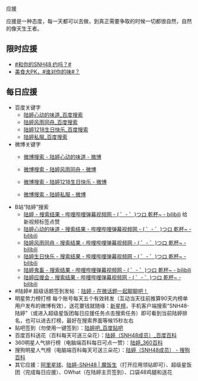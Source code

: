 应援

应援是一种态度，每一天都可以去做，到真正需要争取的时候一切都很自然，自然的像天生王者。

## 限时应援

- [#和你的SNH48,约吗？#](http://vote.weibo.com/poll/137574722)
- [美食大PK，#谁对你的味#？](http://vote.weibo.com/poll/137575272)

## 每日应援

- 百度关键字
  - [陆婷心动的味道_百度搜索](https://www.baidu.com/s?wd=%E9%99%86%E5%A9%B7%E5%BF%83%E5%8A%A8%E7%9A%84%E5%91%B3%E9%81%93)
  - [陆婷风雨同舟_百度搜索](https://www.baidu.com/s?wd=%E9%99%86%E5%A9%B7%E9%A3%8E%E9%9B%A8%E5%90%8C%E8%88%9F)
  - [陆婷1218生日快乐_百度搜索](https://www.baidu.com/s?wd=%E9%99%86%E5%A9%B71218%E7%94%9F%E6%97%A5%E5%BF%AB%E4%B9%90)
  - [陆婷私服_百度搜索](https://www.baidu.com/s?wd=%E9%99%86%E5%A9%B7%E7%A7%81%E6%9C%8D)
- 微博关键字
  - [微博搜索 - 陆婷心动的味道 - 微博](http://s.weibo.com/weibo/%25E9%2599%2586%25E5%25A9%25B7%25E5%25BF%2583%25E5%258A%25A8%25E7%259A%2584%25E5%2591%25B3%25E9%2581%2593)

  - [微博搜索 - 陆婷风雨同舟 - 微博](http://s.weibo.com/weibo/%25E9%2599%2586%25E5%25A9%25B7%25E9%25A3%258E%25E9%259B%25A8%25E5%2590%258C%25E8%2588%259F)

  - [微博搜索 - 陆婷1218生日快乐 - 微博](http://s.weibo.com/weibo/%25E9%2599%2586%25E5%25A9%25B71218%25E7%2594%259F%25E6%2597%25A5%25E5%25BF%25AB%25E4%25B9%2590)

  - [微博搜索 - 陆婷私服 - 微博](http://s.weibo.com/weibo/%25E9%2599%2586%25E5%25A9%25B7%25E7%25A7%2581%25E6%259C%258D)
- B站“陆婷”搜索
    - [陆婷 - 搜索结果 - 哔哩哔哩弹幕视频网 - ( ゜- ゜)つロ 乾杯~ - bilibili](http://search.bilibili.com/all?keyword=%E9%99%86%E5%A9%B7) 给新视频标签点赞
    - [陆婷心动的味道 - 搜索结果 - 哔哩哔哩弹幕视频网 - ( ゜- ゜)つロ 乾杯~ - bilibili](http://search.bilibili.com/all?keyword=%E9%99%86%E5%A9%B7%E5%BF%83%E5%8A%A8%E7%9A%84%E5%91%B3%E9%81%93)
    - [陆婷风雨同舟 - 搜索结果 - 哔哩哔哩弹幕视频网 - ( ゜- ゜)つロ 乾杯~ - bilibili](http://search.bilibili.com/all?keyword=%E9%99%86%E5%A9%B7%E9%A3%8E%E9%9B%A8%E5%90%8C%E8%88%9F)
    - [陆婷生日快乐 - 搜索结果 - 哔哩哔哩弹幕视频网 - ( ゜- ゜)つロ 乾杯~ - bilibili](http://search.bilibili.com/all?keyword=%E9%99%86%E5%A9%B7%E7%94%9F%E6%97%A5%E5%BF%AB%E4%B9%90)
    - [陆婷鬼畜 - 搜索结果 - 哔哩哔哩弹幕视频网 - ( ゜- ゜)つロ 乾杯~ - bilibili](http://search.bilibili.com/all?keyword=%E9%99%86%E5%A9%B7%E9%AC%BC%E7%95%9C)
    - [陆婷应援会 - 搜索结果 - 哔哩哔哩弹幕视频网 - ( ゜- ゜)つロ 乾杯~ - bilibili](http://search.bilibili.com/all?keyword=%E9%99%86%E5%A9%B7%E5%BA%94%E6%8F%B4%E4%BC%9A)
- \#陆婷# 超级话题签到发帖 ：[陆婷 - 在微话题一起聊聊吧！](http://weibo.com/p/1008081774e0904c29efe3190815720ccffa6c/super_index)
- 明星势力榜打榜 每个账号每天五个有效转发（互动当天往前推算90天内榜单用户发布的微博有效），送花要钱就随缘：[新星榜](http://t.cn/zOCSLQE)，手机客户端搜索“SNH48-陆婷”（或进入超级星饭团每日应援任务点击搜索任务）即可看到当前陆婷排名，也可以进去打榜，最好在搜索界面等候15秒左右
- 贴吧签到（勿使用一键签到）：[陆婷吧_百度贴吧](http://tieba.baidu.com/f?kw=%E9%99%86%E5%A9%B7)
- 百度百科送花（百科每天可送三朵花）：[陆婷（SNH48成员）_百度百科](http://baike.baidu.com/item/%E9%99%86%E5%A9%B7/13684136)
- 360明星人气排行榜（电脑端百科每日可点一赞）：[陆婷_360百科](http://baike.so.com/doc/582337-616410.html)
- 搜狗明星人气榜（电脑端百科每天可送三朵花）：[陆婷（SNH48成员） - 搜狗百科](http://baike.sogou.com/v154860965.htm?fromTitle=%E9%99%86%E5%A9%B7&ch=ch.bk.amb)
- 其它应援：[阿里星球](http://h.dongting.com/yule/app/fans_community_detail.html?id=54917905&userID=NjA0NjAxMDg2&bu=fans&shareobject=community)、[陆婷-SNH48 | 魔饭生](https://www.morefans.com.cn/star/profile/5860.html)（打开应用领钻即可）、超级星饭团（完成每日应援）、OWhat（在陆婷主页签到）、口袋48鸡腿和送花
